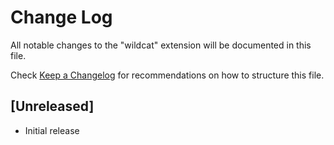 # Change Log

All notable changes to the "wildcat" extension will be documented in this file.

Check [Keep a Changelog](http://keepachangelog.com/) for recommendations on how to structure this file.

## [Unreleased]

- Initial release
